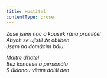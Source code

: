 ```yaml
---
title: Hostitel
contentType: prose
---
```


<section>

_Zase jsem noc a kousek rána promlčel  
Abych se ujistil že oblíben  
Jsem na domácím bálu:_

</section>

<section>

_Maitre ďhotel  
Bez koncese a personálu  
S úklonou vítám další den_

</section>
